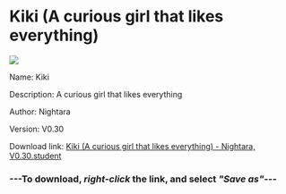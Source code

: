 # Kiki (A curious girl that likes everything)

<img src = "https://raw.githubusercontent.com/Arbiter1223/Daigaku-Gurashi-Custom-Students/master/Students/Files/Kiki%20(A%20curious%20girl%20that%20likes%20everything).png">

Name: Kiki

Description: A curious girl that likes everything

Author: Nightara

Version: V0.30

Download link: <a href="https://raw.githubusercontent.com/Arbiter1223/Daigaku-Gurashi-Custom-Students/master/Students/Files/Kiki%20(A%20curious%20girl%20that%20likes%20everything)%20-%20Nightara%2C%20V0.30.student">Kiki (A curious girl that likes everything) - Nightara, V0.30.student</a>

### ---**To download, _right-click_ the link, and select _"Save as"_**---
